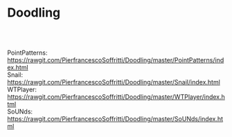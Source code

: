 # Doodling

<br/><br/>

PointPatterns: https://rawgit.com/PierfrancescoSoffritti/Doodling/master/PointPatterns/index.html<br/>
Snail: https://rawgit.com/PierfrancescoSoffritti/Doodling/master/Snail/index.html <br/>
WTPlayer: https://rawgit.com/PierfrancescoSoffritti/Doodling/master/WTPlayer/index.html <br/>
SoUNds: https://rawgit.com/PierfrancescoSoffritti/Doodling/master/SoUNds/index.html

